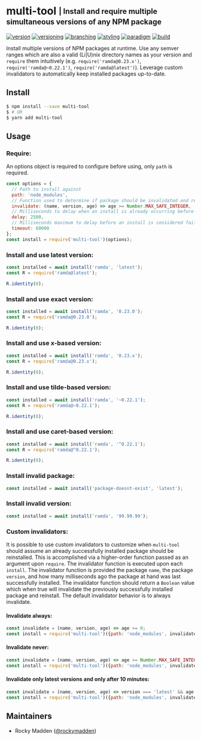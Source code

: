 # multi-tool <sub><sup>| Install and require multiple simultaneous versions of any NPM package<sup></sub>
[![version](http://img.shields.io/badge/version-0.4.2-blue.svg)](https://www.npmjs.com/package/multi-tool)
[![versioning](http://img.shields.io/badge/versioning-semver-blue.svg)](http://semver.org/)
[![branching](http://img.shields.io/badge/branching-github%20flow-blue.svg)](https://guides.github.com/introduction/flow/)
[![styling](http://img.shields.io/badge/styling-xo-blue.svg)](https://github.com/sindresorhus/xo)
[![paradigm](http://img.shields.io/badge/paradigm-functional-blue.svg)](https://en.wikipedia.org/wiki/Functional_programming)
[![build](https://circleci.com/gh/cloud-elements/multi-tool.svg?style=shield)](https://circleci.com/gh/cloud-elements/multi-tool)

Install multiple versions of NPM packages at runtime. Use any semver ranges which are also a valid (Li|U)nix directory
names as your version and `require` them intuitively (e.g. `require('ramda@0.23.x')`, `require('ramda@~0.22.1')`,
`require('ramda@latest')`). Leverage custom invalidators to automatically keep installed packages up-to-date.

## Install
```bash
$ npm install --save multi-tool
$ # OR
$ yarn add multi-tool
```

## Usage
### Require:
An options object is required to configure before using, only `path` is required.
```javascript
const options = {
  // Path to install against
  path: 'node_modules',
  // Function used to determine if package should be invalidated and reinstalled when already installed
  invalidate: (name, version, age) => age >= Number.MAX_SAFE_INTEGER,
  // Milliseconds to delay when an install is already occurring before reattempting
  delay: 2500,
  // Milliseconds maximum to delay before an install is considered failed if an install is already occurring
  timeout: 60000
};
const install = require('multi-tool')(options);
```

### Install and use latest version:
```javascript
const installed = await install('ramda', 'latest');
const R = require('ramda@latest');

R.identity(0);
```

### Install and use exact version:
```javascript
const installed = await install('ramda', '0.23.0');
const R = require('ramda@0.23.0');

R.identity(0);
```

### Install and use x-based version:
```javascript
const installed = await install('ramda', '0.23.x');
const R = require('ramda@0.23.x');

R.identity(0);
```

### Install and use tilde-based version:
```javascript
const installed = await install('ramda', '~0.22.1');
const R = require('ramda@~0.22.1');

R.identity(0);
```

### Install and use caret-based version:
```javascript
const installed = await install('ramda', '^0.22.1');
const R = require('ramda@^0.22.1');

R.identity(0);
```

### Install invalid package:
```javascript
const installed = await install('package-doesnt-exist', 'latest');
```

### Install invalid version:
```javascript
const installed = await install('ramda', '99.99.99');
```

### Custom invalidators:
It is possible to use custom invalidators to customize when `multi-tool` should assume an already successfully
installed package should be reinstalled. This is accomplished via a higher-order function passed as an argument upon
`require`. The invalidator function is executed upon each `install`. The invalidator function is provided the package
`name`, the package `version`, and how many milliseconds ago the package at hand was last successfully installed.
The invalidator function should return a `Boolean` value which when true will invalidate the previously successfully
installed package and reinstall. The default invalidator behavior is to always invalidate.

#### Invalidate always:
```javascript
const invalidate = (name, version, age) => age >= 0;
const install = require('multi-tool')({path: 'node_modules', invalidate});
```

#### Invalidate never:
```javascript
const invalidate = (name, version, age) => age >= Number.MAX_SAFE_INTEGER;
const install = require('multi-tool')({path: 'node_modules', invalidate});
```

#### Invalidate only latest versions and only after 10 minutes:
```javascript
const invalidate = (name, version, age) => version === 'latest' && age >= 600000;
const install = require('multi-tool')({path: 'node_modules', invalidate});
```

## Maintainers
* Rocky Madden ([@rockymadden](https://github.com/rockymadden))
